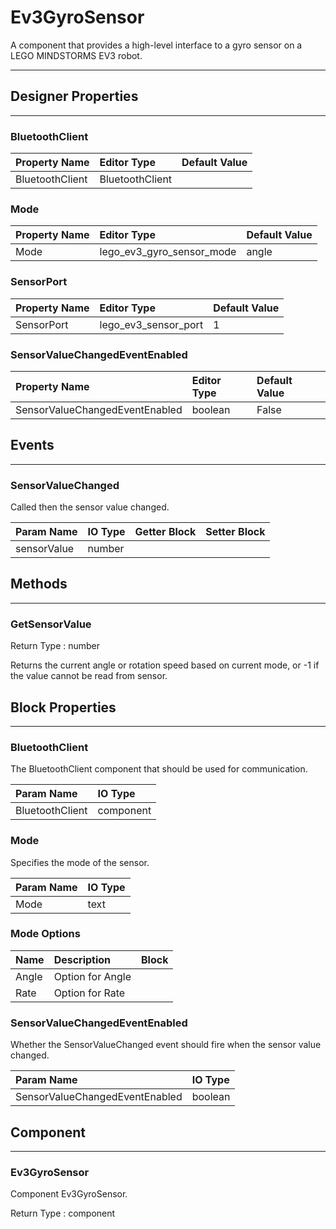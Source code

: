 <!--
  Copyright © 2021-2021 Quantonium, All rights reserved
  Released under the GPL License, Version 3.0
-->

# Ev3GyroSensor

A component that provides a high-level interface to a gyro sensor on a LEGO MINDSTORMS EV3 robot.

---

## Designer Properties

---

### BluetoothClient

| Property Name   | Editor Type     | Default Value |
| :-------------- | :-------------- | :------------ |
| BluetoothClient | BluetoothClient |               |

### Mode

| Property Name | Editor Type               | Default Value |
| :------------ | :------------------------ | :------------ |
| Mode          | lego_ev3_gyro_sensor_mode | angle         |

### SensorPort

| Property Name | Editor Type          | Default Value |
| :------------ | :------------------- | :------------ |
| SensorPort    | lego_ev3_sensor_port | 1             |

### SensorValueChangedEventEnabled

| Property Name                  | Editor Type | Default Value |
| :----------------------------- | :---------- | :------------ |
| SensorValueChangedEventEnabled | boolean     | False         |

## Events

---

### SensorValueChanged

<div block-type = "component_event" component-selector = "Ev3GyroSensor" event-selector = "SensorValueChanged" id = "ev3gyrosensor-sensorvaluechanged"></div>

Called then the sensor value changed.

| Param Name  | IO Type                            | Getter Block                                                                                                                | Setter Block                                                                                                                |
| :---------- | :--------------------------------- | :-------------------------------------------------------------------------------------------------------------------------- | :-------------------------------------------------------------------------------------------------------------------------- |
| sensorValue | <span class="number">number</span> | <div block-type = "getter" variable-name = sensorValue id = "param-get-ev3gyrosensor-sensorvaluechanged-sensorvalue"></div> | <div block-type = "setter" variable-name = sensorValue id = "param-set-ev3gyrosensor-sensorvaluechanged-sensorvalue"></div> |

## Methods

---

### GetSensorValue

<div block-type = "component_method" component-selector = "Ev3GyroSensor" method-selector = "GetSensorValue" id = "ev3gyrosensor-getsensorvalue"></div>

Return Type : <span class="number">number</span>

Returns the current angle or rotation speed based on current mode, or -1 if the value cannot be read from sensor.

## Block Properties

---

### BluetoothClient

<div block-type = "component_set_get" component-selector = "Ev3GyroSensor" property-selector = "BluetoothClient" property-type = "get" id = "get-ev3gyrosensor-bluetoothclient"></div>

<div block-type = "component_set_get" component-selector = "Ev3GyroSensor" property-selector = "BluetoothClient" property-type = "set" id = "set-ev3gyrosensor-bluetoothclient"></div>

The BluetoothClient component that should be used for communication.

| Param Name      | IO Type                                  |
| :-------------- | :--------------------------------------- |
| BluetoothClient | <span class="component">component</span> |

### Mode

<div block-type = "component_set_get" component-selector = "Ev3GyroSensor" property-selector = "Mode" property-type = "get" id = "get-ev3gyrosensor-mode"></div>

<div block-type = "component_set_get" component-selector = "Ev3GyroSensor" property-selector = "Mode" property-type = "set" id = "set-ev3gyrosensor-mode"></div>

Specifies the mode of the sensor.

| Param Name | IO Type                        |
| :--------- | :----------------------------- |
| Mode       | <span class="text">text</span> |

### Mode Options

| Name  | Description      | Block                                                                                                         |
| :---- | :--------------- | :------------------------------------------------------------------------------------------------------------ |
| Angle | Option for Angle | <div block-type = "helper" helper-name = "GyroSensorMode Angle" id = "helper-ev3gyrosensor-mode-angle"></div> |
| Rate  | Option for Rate  | <div block-type = "helper" helper-name = "GyroSensorMode Rate" id = "helper-ev3gyrosensor-mode-rate"></div>   |

### SensorValueChangedEventEnabled

<div block-type = "component_set_get" component-selector = "Ev3GyroSensor" property-selector = "SensorValueChangedEventEnabled" property-type = "get" id = "get-ev3gyrosensor-sensorvaluechangedeventenabled"></div>

<div block-type = "component_set_get" component-selector = "Ev3GyroSensor" property-selector = "SensorValueChangedEventEnabled" property-type = "set" id = "set-ev3gyrosensor-sensorvaluechangedeventenabled"></div>

Whether the SensorValueChanged event should fire when the sensor value changed.

| Param Name                     | IO Type                              |
| :----------------------------- | :----------------------------------- |
| SensorValueChangedEventEnabled | <span class="boolean">boolean</span> |

## Component

---

### Ev3GyroSensor

<div block-type = "component_component_block" component-selector = "Ev3GyroSensor" id = "component-ev3gyrosensor"></div>

Component Ev3GyroSensor.

Return Type : <span class="component">component</span>

